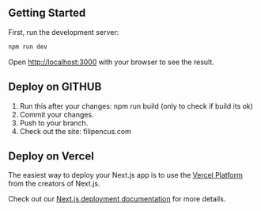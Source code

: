 ## Getting Started

First, run the development server:

```bash
npm run dev
```

Open [http://localhost:3000](http://localhost:3000) with your browser to see the result.

## Deploy on GITHUB

1. Run this after your changes: npm run build (only to check if build its ok)
2. Commit your changes.
3. Push to your branch.
4. Check out the site: filipencus.com

## Deploy on Vercel

The easiest way to deploy your Next.js app is to use the [Vercel Platform](https://vercel.com/new?utm_medium=default-template&filter=next.js&utm_source=create-next-app&utm_campaign=create-next-app-readme) from the creators of Next.js.

Check out our [Next.js deployment documentation](https://nextjs.org/docs/deployment) for more details.
